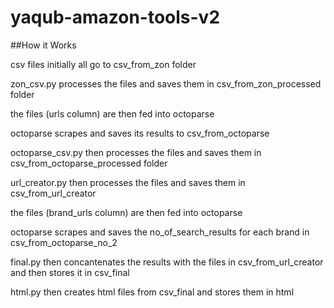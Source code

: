 # yaqub-amazon-tools-v2

##How it Works

csv files initially all go to csv_from_zon folder

zon_csv.py processes the files and saves them in csv_from_zon_processed folder

the files (urls column) are then fed into octoparse

octoparse scrapes and saves its results to csv_from_octoparse

octoparse_csv.py then processes the files and saves them in csv_from_octoparse_processed folder

url_creator.py then processes the files and saves them in csv_from_url_creator

the files (brand_urls column) are then fed into octoparse

octoparse scrapes and saves the no_of_search_results for each brand in csv_from_octoparse_no_2

final.py then concantenates the results with the files in csv_from_url_creator and then stores it in csv_final

html.py then creates html files from csv_final and stores them in html